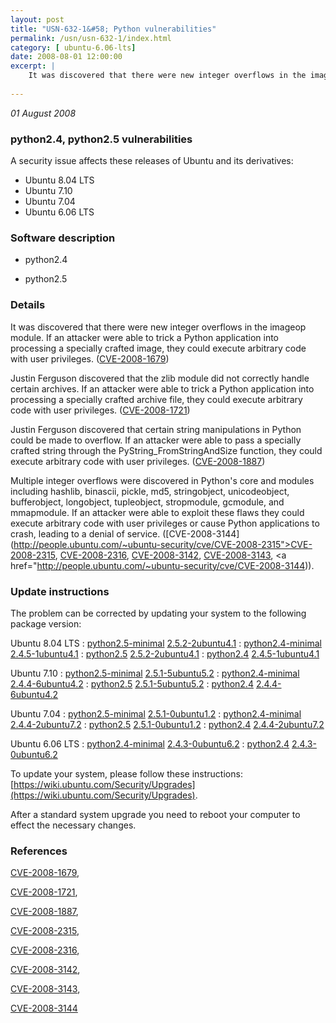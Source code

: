 ```yaml
---
layout: post
title: "USN-632-1&#58; Python vulnerabilities"
permalink: /usn/usn-632-1/index.html
category: [ ubuntu-6.06-lts]
date: 2008-08-01 12:00:00
excerpt: |
    It was discovered that there were new integer overflows in the imageop module.  If an attacker were able to trick a Python application into processing a specially crafted image, they could execute arbitrary code with user privileges. ([CVE-2008-1679](http://people.ubuntu.com/~ubuntu-security/cve/CVE-2008-1679))
    
--- 
```

 
 

*01 August 2008*

### python2.4, python2.5 vulnerabilities

A security issue affects these releases of Ubuntu and its derivatives:

* Ubuntu 8.04 LTS
* Ubuntu 7.10
* Ubuntu 7.04
* Ubuntu 6.06 LTS

### Software description

* python2.4 

* python2.5 

### Details

It was discovered that there were new integer overflows in the imageop module. If an attacker were able to trick a Python application into processing a specially crafted image, they could execute arbitrary code with user privileges. ([CVE-2008-1679](http://people.ubuntu.com/~ubuntu-security/cve/CVE-2008-1679))

Justin Ferguson discovered that the zlib module did not correctly handle certain archives. If an attacker were able to trick a Python application into processing a specially crafted archive file, they could execute arbitrary code with user privileges. ([CVE-2008-1721](http://people.ubuntu.com/~ubuntu-security/cve/CVE-2008-1721))

Justin Ferguson discovered that certain string manipulations in Python could be made to overflow. If an attacker were able to pass a specially crafted string through the PyString_FromStringAndSize function, they could execute arbitrary code with user privileges. ([CVE-2008-1887](http://people.ubuntu.com/~ubuntu-security/cve/CVE-2008-1887))

Multiple integer overflows were discovered in Python&#39;s core and modules including hashlib, binascii, pickle, md5, stringobject, unicodeobject, bufferobject, longobject, tupleobject, stropmodule, gcmodule, and mmapmodule. If an attacker were able to exploit these flaws they could execute arbitrary code with user privileges or cause Python applications to crash, leading to a denial of service. ([CVE-2008-3144](http://people.ubuntu.com/~ubuntu-security/cve/CVE-2008-2315">CVE-2008-2315</a>, <a href="http://people.ubuntu.com/~ubuntu-security/cve/CVE-2008-2316">CVE-2008-2316</a>, <a href="http://people.ubuntu.com/~ubuntu-security/cve/CVE-2008-3142">CVE-2008-3142</a>, <a href="http://people.ubuntu.com/~ubuntu-security/cve/CVE-2008-3143">CVE-2008-3143</a>, <a href="http://people.ubuntu.com/~ubuntu-security/cve/CVE-2008-3144)). 

### Update instructions

The problem can be corrected by updating your system to the following package version:

Ubuntu 8.04 LTS
 : [python2.5-minimal](https://launchpad.net/ubuntu/+source/python2.5) <span> [2.5.2-2ubuntu4.1](https://launchpad.net/ubuntu/+source/python2.5/2.5.2-2ubuntu4.1) </span> 
 : [python2.4-minimal](https://launchpad.net/ubuntu/+source/python2.4) <span> [2.4.5-1ubuntu4.1](https://launchpad.net/ubuntu/+source/python2.4/2.4.5-1ubuntu4.1) </span> 
 : [python2.5](https://launchpad.net/ubuntu/+source/python2.5) <span> [2.5.2-2ubuntu4.1](https://launchpad.net/ubuntu/+source/python2.5/2.5.2-2ubuntu4.1) </span> 
 : [python2.4](https://launchpad.net/ubuntu/+source/python2.4) <span> [2.4.5-1ubuntu4.1](https://launchpad.net/ubuntu/+source/python2.4/2.4.5-1ubuntu4.1) </span> 

Ubuntu 7.10
 : [python2.5-minimal](https://launchpad.net/ubuntu/+source/python2.5) <span> [2.5.1-5ubuntu5.2](https://launchpad.net/ubuntu/+source/python2.5/2.5.1-5ubuntu5.2) </span> 
 : [python2.4-minimal](https://launchpad.net/ubuntu/+source/python2.4) <span> [2.4.4-6ubuntu4.2](https://launchpad.net/ubuntu/+source/python2.4/2.4.4-6ubuntu4.2) </span> 
 : [python2.5](https://launchpad.net/ubuntu/+source/python2.5) <span> [2.5.1-5ubuntu5.2](https://launchpad.net/ubuntu/+source/python2.5/2.5.1-5ubuntu5.2) </span> 
 : [python2.4](https://launchpad.net/ubuntu/+source/python2.4) <span> [2.4.4-6ubuntu4.2](https://launchpad.net/ubuntu/+source/python2.4/2.4.4-6ubuntu4.2) </span> 

Ubuntu 7.04
 : [python2.5-minimal](https://launchpad.net/ubuntu/+source/python2.5) <span> [2.5.1-0ubuntu1.2](https://launchpad.net/ubuntu/+source/python2.5/2.5.1-0ubuntu1.2) </span> 
 : [python2.4-minimal](https://launchpad.net/ubuntu/+source/python2.4) <span> [2.4.4-2ubuntu7.2](https://launchpad.net/ubuntu/+source/python2.4/2.4.4-2ubuntu7.2) </span> 
 : [python2.5](https://launchpad.net/ubuntu/+source/python2.5) <span> [2.5.1-0ubuntu1.2](https://launchpad.net/ubuntu/+source/python2.5/2.5.1-0ubuntu1.2) </span> 
 : [python2.4](https://launchpad.net/ubuntu/+source/python2.4) <span> [2.4.4-2ubuntu7.2](https://launchpad.net/ubuntu/+source/python2.4/2.4.4-2ubuntu7.2) </span> 

Ubuntu 6.06 LTS
 : [python2.4-minimal](https://launchpad.net/ubuntu/+source/python2.4) <span> [2.4.3-0ubuntu6.2](https://launchpad.net/ubuntu/+source/python2.4/2.4.3-0ubuntu6.2) </span> 
 : [python2.4](https://launchpad.net/ubuntu/+source/python2.4) <span> [2.4.3-0ubuntu6.2](https://launchpad.net/ubuntu/+source/python2.4/2.4.3-0ubuntu6.2) </span> 

To update your system, please follow these instructions: [https://wiki.ubuntu.com/Security/Upgrades](https://wiki.ubuntu.com/Security/Upgrades).

After a standard system upgrade you need to reboot your computer to effect the necessary changes. 

### References

 
 [CVE-2008-1679](http://people.ubuntu.com/~ubuntu-security/cve/CVE-2008-1679), 

 [CVE-2008-1721](http://people.ubuntu.com/~ubuntu-security/cve/CVE-2008-1721), 

 [CVE-2008-1887](http://people.ubuntu.com/~ubuntu-security/cve/CVE-2008-1887), 

 [CVE-2008-2315](http://people.ubuntu.com/~ubuntu-security/cve/CVE-2008-2315), 

 [CVE-2008-2316](http://people.ubuntu.com/~ubuntu-security/cve/CVE-2008-2316), 

 [CVE-2008-3142](http://people.ubuntu.com/~ubuntu-security/cve/CVE-2008-3142), 

 [CVE-2008-3143](http://people.ubuntu.com/~ubuntu-security/cve/CVE-2008-3143), 

 [CVE-2008-3144](http://people.ubuntu.com/~ubuntu-security/cve/CVE-2008-3144)
 

